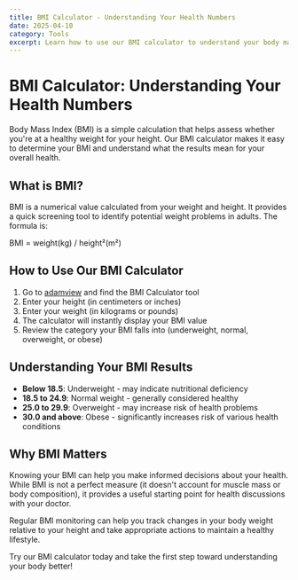 ```yaml
---
title: BMI Calculator - Understanding Your Health Numbers
date: 2025-04-10
category: Tools
excerpt: Learn how to use our BMI calculator to understand your body mass index and what it means for your health.
---
```


# BMI Calculator: Understanding Your Health Numbers

Body Mass Index (BMI) is a simple calculation that helps assess whether you're at a healthy weight for your height. Our BMI calculator makes it easy to determine your BMI and understand what the results mean for your overall health.

## What is BMI?

BMI is a numerical value calculated from your weight and height. It provides a quick screening tool to identify potential weight problems in adults. The formula is:

BMI = weight(kg) / height²(m²)

## How to Use Our BMI Calculator

1. Go to [adamview](http://adamview.pro) and find the BMI Calculator tool
2. Enter your height (in centimeters or inches)
3. Enter your weight (in kilograms or pounds)
4. The calculator will instantly display your BMI value
5. Review the category your BMI falls into (underweight, normal, overweight, or obese)

## Understanding Your BMI Results

- **Below 18.5**: Underweight - may indicate nutritional deficiency
- **18.5 to 24.9**: Normal weight - generally considered healthy
- **25.0 to 29.9**: Overweight - may increase risk of health problems
- **30.0 and above**: Obese - significantly increases risk of various health conditions

## Why BMI Matters

Knowing your BMI can help you make informed decisions about your health. While BMI is not a perfect measure (it doesn't account for muscle mass or body composition), it provides a useful starting point for health discussions with your doctor.

Regular BMI monitoring can help you track changes in your body weight relative to your height and take appropriate actions to maintain a healthy lifestyle.

Try our BMI calculator today and take the first step toward understanding your body better!
